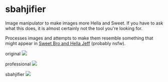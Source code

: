 # sbahjifier
Image manipulator to make images more Hella and Sweet. If you have to ask what this does, it is almost certainly not the tool you're looking for.

Processes images and attempts to make them resemble something that might appear in [Sweet Bro and Hella Jeff](http://www.mspaintadventures.com/sweetbroandhellajeff/) (probably nsfw).

original
![](https://raw.githubusercontent.com/orez-/sbahjifier/master/src/chorlie_brown.jpg)

professional
![](https://s3.amazonaws.com/uploads.hipchat.com/22794/645828/qrZelvEwkhQWp7O/gole.png)

sbahjifier
![](https://raw.githubusercontent.com/orez-/sbahjifier/master/dest/chorlie_brown.jpg)
